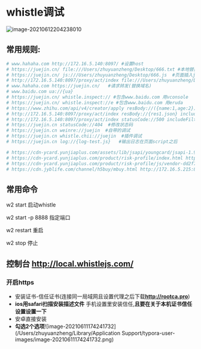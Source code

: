 # whistle调试

![image-20210612204238010](https://gitee.com/zyzcode/gitee-pic/raw/master/image-20210612204238010.png)

## 常用规则:

```bash
# www.hahaha.com http://172.16.5.140:8097/ #设置host
# https://juejin.cn/ file:///Users/zhuyuanzheng/Desktop/666.txt #本地替换(对所有协议)
# https://juejin.cn/ js:///Users/zhuyuanzheng/Desktop/666.js  #页面插入js html css
# http://172.16.5.140:8097/proxy/act/index file:///Users/zhuyuanzheng/Desktop/666.txt   #只针对http请求的文件路径替换
# www.hahaha.com https://juejin.cn/   #请求转发(替换域名)
# www.baidu.com ua://{ua}
# https://juejin.cn/ whistle.inspect:// #包含www.baidu.com 用vconsole
# https://juejin.cn/ whistle.inspect://e #包含www.baidu.com 用eruda
# https://www.zhihu.com/api/v4/creator/apply resBody://({name:1,age:2}) #拦截请求返回数据
# http://172.16.5.140:8097/proxy/act/index resBody://{res1.json} includeFilter://b:40020301
# http://172.16.5.140:8097/proxy/act/index statusCode://500 includeFilter://b:40020301 resDelay://5000
# https://juejin.cn statusCode://404  #修改状态码
# https://juejin.cn weinre://juejin  #自带的调试
# https://juejin.cn whistle.chii://juejin  #插件调试
# https://juejin.cn log://{log-test.js}   #输出日志在页面script之后

# https://cdn-ycard.yunjiaplus.com/assets/lib/jsapi/youngcard/jsapi-1.9.0.min.js http://172.16.5.59:8887/jsapi.1.9.0.js
# https://cdn-ycard.yunjiaplus.com/product/risk-profile/index.html http://172.16.5.59:8887/jsapi.html
# https://cdn-ycard.yunjiaplus.com/product/risk-profile/js/vendor-dd2f7ec3.js http://172.16.5.59:4001/public/js/vendor.js
# https://cdn.jyblife.com/channel/h5buy/mbuy.html http://172.16.5.215:8097/public/mbuy.html
```

## 常用命令

w2 start   启动whistle

w2 start -p 8888  指定端口

w2 restart  重启

w2 stop 停止

## 控制台  http://local.whistlejs.com/



### 开启https

- 安装证书-信任证书(连接同一局域网且设置代理之后下载**http://rootca.pro**)
-  **ios用safari扫描安装描述文件** 手机设置里安装信任,**且要在关于本机证书信任设置设置一下**
- 安卓直接安装
- **勾选2个选项**![image-20210611174241732](/Users/zhuyuanzheng/Library/Application Support/typora-user-images/image-20210611174241732.png)

​     







#